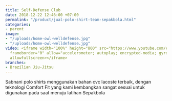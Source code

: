 ```yaml
---
title: Self-Defense Club
date: 2018-12-22 12:46:00 +07:00
permalink: "/product/jual-polo-shirt-team-sepakbola.html"
categories:
- parent
image:
- "/uploads/home-owl-welldefense.jpg"
- "/uploads/home-owl-welldefense.jpg"
video: <iframe width="100%" height="800" src="https://www.youtube.com/embed/MqvdZ7Fo_8Y"
  frameborder="0" allow="accelerometer; autoplay; encrypted-media; gyroscope; picture-in-picture"
  allowfullscreen></iframe>
branches:
- Brazilian Jiu-Jitsu
---
```


Sabnani polo shirts menggunakan bahan cvc lacoste terbaik, dengan teknologi Comfort Fit yang kami kembangkan sangat sesuai untuk digunakan pada saat menuju latihan Sepakbola
